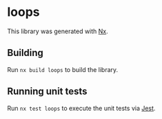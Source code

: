 # loops

This library was generated with [Nx](https://nx.dev).

## Building

Run `nx build loops` to build the library.

## Running unit tests

Run `nx test loops` to execute the unit tests via [Jest](https://jestjs.io).
